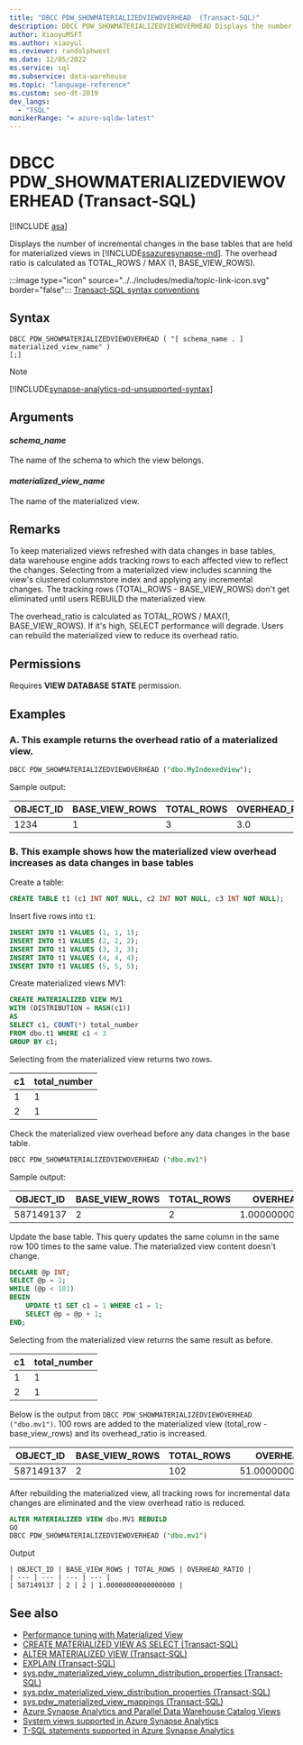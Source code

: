 ```yaml
---
title: "DBCC PDW_SHOWMATERIALIZEDVIEWOVERHEAD  (Transact-SQL)"
description: DBCC PDW_SHOWMATERIALIZEDVIEWOVERHEAD Displays the number of incremental changes in the base tables that are held for materialized views for Azure Synapse Analytics or Analytics Platform System (PDW).
author: XiaoyuMSFT
ms.author: xiaoyul
ms.reviewer: randolphwest
ms.date: 12/05/2022
ms.service: sql
ms.subservice: data-warehouse
ms.topic: "language-reference"
ms.custom: seo-dt-2019
dev_langs:
  - "TSQL"
monikerRange: "= azure-sqldw-latest"
---
```


# DBCC PDW_SHOWMATERIALIZEDVIEWOVERHEAD (Transact-SQL)

[!INCLUDE [asa](../../includes/applies-to-version/asa.md)]

Displays the number of incremental changes in the base tables that are held for materialized views in [!INCLUDE[ssazuresynapse-md](../../includes/ssazuresynapse-md.md)]. The overhead ratio is calculated as TOTAL_ROWS / MAX (1, BASE_VIEW_ROWS).

:::image type="icon" source="../../includes/media/topic-link-icon.svg" border="false"::: [Transact-SQL syntax conventions](../../t-sql/language-elements/transact-sql-syntax-conventions-transact-sql.md)

## Syntax

```syntaxsql
DBCC PDW_SHOWMATERIALIZEDVIEWOVERHEAD ( "[ schema_name . ] materialized_view_name" )
[;]
```

> [!NOTE]  
> [!INCLUDE[synapse-analytics-od-unsupported-syntax](../../includes/synapse-analytics-od-unsupported-syntax.md)]

## Arguments

#### *schema_name*

The name of the schema to which the view belongs.

#### *materialized_view_name*

The name of the materialized view.

## Remarks

To keep materialized views refreshed with data changes in base tables, data warehouse engine adds tracking rows to each affected view to reflect the changes. Selecting from a materialized view includes scanning the view's clustered columnstore index and applying any incremental changes.  The tracking rows (TOTAL_ROWS - BASE_VIEW_ROWS) don't get eliminated until users REBUILD the materialized view.

The overhead_ratio is calculated as TOTAL_ROWS / MAX(1, BASE_VIEW_ROWS). If it's high, SELECT performance will degrade. Users can rebuild the materialized view to reduce its overhead ratio.

## Permissions

Requires **VIEW DATABASE STATE** permission.

## Examples

### A. This example returns the overhead ratio of a materialized view.

```sql
DBCC PDW_SHOWMATERIALIZEDVIEWOVERHEAD ("dbo.MyIndexedView");
```

Sample output:

| OBJECT_ID | BASE_VIEW_ROWS | TOTAL_ROWS | OVERHEAD_RATIO |
| --- | --- | --- | --- |
| 1234 | 1 | 3 | 3.0 |

### B. This example shows how the materialized view overhead increases as data changes in base tables

Create a table:

```sql
CREATE TABLE t1 (c1 INT NOT NULL, c2 INT NOT NULL, c3 INT NOT NULL);
```

Insert five rows into `t1`:

```sql
INSERT INTO t1 VALUES (1, 1, 1);
INSERT INTO t1 VALUES (2, 2, 2);
INSERT INTO t1 VALUES (3, 3, 3);
INSERT INTO t1 VALUES (4, 4, 4);
INSERT INTO t1 VALUES (5, 5, 5);
```

Create materialized views MV1:

```sql
CREATE MATERIALIZED VIEW MV1
WITH (DISTRIBUTION = HASH(c1))
AS
SELECT c1, COUNT(*) total_number
FROM dbo.t1 WHERE c1 < 3
GROUP BY c1;
```

Selecting from the materialized view returns two rows.

| c1 | total_number |
| --- | --- |
| 1 | 1 |
| 2 | 1 |

Check the materialized view overhead before any data changes in the base table.

```sql
DBCC PDW_SHOWMATERIALIZEDVIEWOVERHEAD ("dbo.mv1")
```

Sample output:

| OBJECT_ID | BASE_VIEW_ROWS | TOTAL_ROWS | OVERHEAD_RATIO |
| --- | --- | --- | --- |
| 587149137 | 2 | 2 | 1.00000000000000000 |

Update the base table. This query updates the same column in the same row 100 times to the same value. The materialized view content doesn't change.

```sql
DECLARE @p INT;
SELECT @p = 1;
WHILE (@p < 101)
BEGIN
    UPDATE t1 SET c1 = 1 WHERE c1 = 1;
    SELECT @p = @p + 1;
END;
```

Selecting from the materialized view returns the same result as before.

| c1 | total_number |
| --- | --- |
| 1 | 1 |
| 2 | 1 |

Below is the output from `DBCC PDW_SHOWMATERIALIZEDVIEWOVERHEAD ("dbo.mv1")`. 100 rows are added to the materialized view (total_row - base_view_rows) and its overhead_ratio is increased.

| OBJECT_ID | BASE_VIEW_ROWS | TOTAL_ROWS | OVERHEAD_RATIO |
| --- | --- | --- | --- |
| 587149137 | 2 | 102 | 51.00000000000000000 |

After rebuilding the materialized view, all tracking rows for incremental data changes are eliminated and the view overhead ratio is reduced.

```sql
ALTER MATERIALIZED VIEW dbo.MV1 REBUILD
GO
DBCC PDW_SHOWMATERIALIZEDVIEWOVERHEAD ("dbo.mv1")
```

Output

```output
| OBJECT_ID | BASE_VIEW_ROWS | TOTAL_ROWS | OVERHEAD_RATIO |
| --- | --- | --- | --- |
| 587149137 | 2 | 2 | 1.00000000000000000 |
```

## See also

- [Performance tuning with Materialized View](/azure/sql-data-warehouse/performance-tuning-materialized-views)
- [CREATE MATERIALIZED VIEW AS SELECT (Transact-SQL)](../statements/create-materialized-view-as-select-transact-sql.md?view=azure-sqldw-latest&preserve-view=true)
- [ALTER MATERIALIZED VIEW (Transact-SQL)](../statements/alter-materialized-view-transact-sql.md?view=azure-sqldw-latest&preserve-view=true)
- [EXPLAIN (Transact-SQL)](../queries/explain-transact-sql.md?view=azure-sqldw-latest&preserve-view=true)
- [sys.pdw_materialized_view_column_distribution_properties (Transact-SQL)](../../relational-databases/system-catalog-views/sys-pdw-materialized-view-column-distribution-properties-transact-sql.md?view=azure-sqldw-latest&preserve-view=true)
- [sys.pdw_materialized_view_distribution_properties (Transact-SQL)](../../relational-databases/system-catalog-views/sys-pdw-materialized-view-distribution-properties-transact-sql.md?view=azure-sqldw-latest&preserve-view=true)
- [sys.pdw_materialized_view_mappings (Transact-SQL)](../../relational-databases/system-catalog-views/sys-pdw-materialized-view-mappings-transact-sql.md?view=azure-sqldw-latest&preserve-view=true)
- [Azure Synapse Analytics and Parallel Data Warehouse Catalog Views](../../relational-databases/system-catalog-views/sql-data-warehouse-and-parallel-data-warehouse-catalog-views.md)
- [System views supported in Azure Synapse Analytics](/azure/sql-data-warehouse/sql-data-warehouse-reference-tsql-system-views)
- [T-SQL statements supported in Azure Synapse Analytics](/azure/sql-data-warehouse/sql-data-warehouse-reference-tsql-statements)
